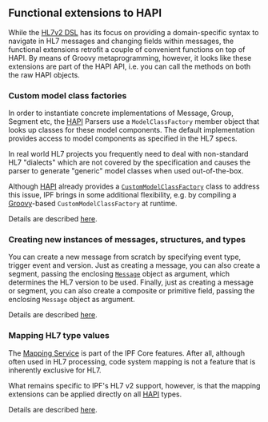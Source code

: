 ## Functional extensions to HAPI

While the [HL7v2 DSL] has its focus on providing a domain-specific syntax to navigate in HL7 messages and changing fields
within messages, the functional extensions retrofit a couple of convenient functions on top of HAPI.
By means of Groovy metaprogramming, however, it looks like these extensions are part of the HAPI API, i.e. you can call
the methods on both the raw HAPI objects.

### Custom model class factories

In order to instantiate concrete implementations of Message, Group, Segment etc, the [HAPI] Parsers use a `ModelClassFactory`
member object that looks up classes for these model components. The default implementation provides access to model components
as specified in the HL7 specs.

In real world HL7 projects you frequently need to deal with non-standard HL7 "dialects" which are not covered by the specification
and causes the parser to generate "generic" model classes when used out-of-the-box.

Although [HAPI] already provides a [`CustomModelClassFactory`](http://hl7api.sourceforge.net/base/apidocs/ca/uhn/hl7v2/parser/CustomModelClassFactory.html)
class to address this issue, IPF brings in some additional
flexibility, e.g. by compiling a [Groovy]-based `CustomModelClassFactory` at runtime.

Details are described [here][hl7v2cmcf].


### Creating new instances of messages, structures, and types

You can create a new message from scratch by specifying event type, trigger event and version.
Just as creating a message, you can also create a segment, passing the enclosing [`Message`](http://hl7api.sourceforge.net/base/apidocs/ca/uhn/hl7v2/model/Message.html)
object as argument, which determines the HL7 version to be used.
Finally, just as creating a message or segment, you can also create a composite or primitive field, passing the enclosing `Message`
object as argument.

Details are described [here][hl7v2creating].


### Mapping HL7 type values

The [Mapping Service] is part of the IPF Core features. After all, although often used in HL7 processing, code system mapping
is not a feature that is inherently exclusive for HL7.

What remains specific to IPF's HL7 v2 support, however, is that the mapping extensions can be applied directly on all [HAPI] types.

Details are described [here][hl7v2mapping].


[HAPI]: http://hl7api.sourceforge.net
[Groovy]: http://www.groovy-lang.org
[Groovy extension module]: http://www.groovy-lang.org/metaprogramming.html#_extension_modules
[HL7v2 DSL]: hl7v2dsl.html
[hl7v2cmcf]: hl7v2cmcf.html
[hl7v2creating]: hl7v2creating.html
[hl7v2mapping]: hl7v2mapping.html
[Mapping Service]: ../ipf-commons-map/index.html
